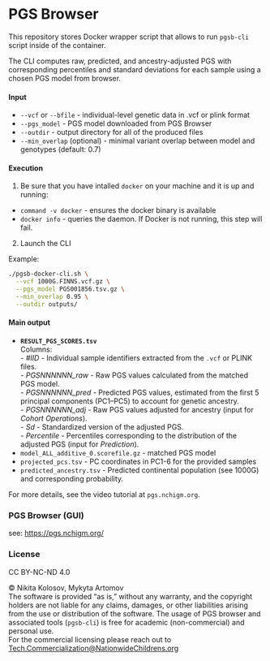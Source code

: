 # PGS Browser

This repository stores Docker wrapper script that allows to run `pgsb-cli` script inside of the container.

The CLI computes raw, predicted, and ancestry-adjusted PGS with corresponding percentiles and standard deviations for each sample using a chosen PGS model from browser.<br>

#### **Input**
  - `--vcf` or `--bfile` - individual-level genetic data in .vcf or plink format
  - `--pgs_model` - PGS model downloaded from PGS Browser
  - `--outdir` - output directory for all of the produced files
  - `--min_overlap` (optional) - minimal variant overlap between model and genotypes (default: 0.7)
    
#### **Execution**
    
1. Be sure that you have intalled `docker` on your machine and it is up and running:
  * `command -v docker` - ensures the docker binary is available
  * `docker info` - queries the daemon. If Docker is not running, this step will fail.
    
2. Launch the CLI
    
Example:
```bash
./pgsb-docker-cli.sh \
  --vcf 1000G.FINNS.vcf.gz \
  --pgs_model PGS001856.tsv.gz \
  --min_overlap 0.95 \
  --outdir outputs/
```
    
#### **Main output**
    
 - **`RESULT_PGS_SCORES.tsv`**<br>
        Columns: <br>
        - *#IID* - Individual sample identifiers extracted from the `.vcf` or PLINK files.<br>
        - *PGSNNNNNN_raw* - Raw PGS values calculated from the matched PGS model.<br>
        - *PGSNNNNNN_pred* - Predicted PGS values, estimated from the first 5 principal components (PC1–PC5) to account for genetic ancestry.<br>
        - *PGSNNNNNN_adj* - Raw PGS values adjusted for ancestry (input for *Cohort Operations*).<br>
        - *Sd* - Standardized version of the adjusted PGS.<br>
        - *Percentile* - Percentiles corresponding to the distribution of the adjusted PGS (input for *Prediction*).<br>
 - `model_ALL_additive_0.scorefile.gz` - matched PGS model<br>
 - `projected_pcs.tsv` - PC coordinates in PC1-6 for the provided samples<br>
 - `predicted_ancestry.tsv` - Predicted continental population (see 1000G) and corresponding probability.<br>

For more details, see the video tutorial at `pgs.nchigm.org`.

### **PGS Browser (GUI)**
see: https://pgs.nchigm.org/

### **License**

CC BY-NC-ND 4.0

© Nikita Kolosov, Mykyta Artomov  
The software is provided “as is,” without any warranty, and the copyright holders are not liable for any claims, damages, or other liabilities arising from the use or distribution of the software.
The usage of PGS browser and associated tools (`pgsb-cli`) is free for academic (non-commercial) and personal use.  
For the commercial licensing please reach out to Tech.Commercialization@NationwideChildrens.org   